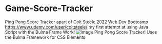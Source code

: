 # Game-Score-Tracker
Ping Pong Score Tracker apart of Colt Steele 2022 Web Dev Bootcamp https://www.udemy.com/user/coltsteele/ my first attempt at using Java Script with the Bulma Frame Work! 
![image](https://user-images.githubusercontent.com/53002994/166089214-eea0b420-88a5-4973-8cd3-c5a85cc3c0aa.png)
Ping Pong Score Tracker! Uses the Bulma Framework for CSS Elements
